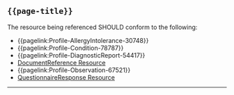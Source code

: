## <code>{{page-title}}</code>

The resource being referenced SHOULD conform to the following:

- {{pagelink:Profile-AllergyIntolerance-30748}}
- {{pagelink:Profile-Condition-78787}}
- {{pagelink:Profile-DiagnosticReport-54417}}
- [DocumentReference Resource](https://hl7.org/fhir/R4/DocumentReference.html)
- {{pagelink:Profile-Observation-67521}}
- [QuestionnaireResponse Resource](https://hl7.org/fhir/R4/QuestionnaireResponse.html)

---